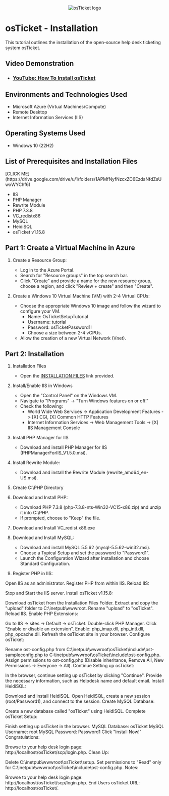 <p align="center">
<img src="https://i.imgur.com/Clzj7Xs.png" alt="osTicket logo"/>
</p>

<h1>osTicket - Installation</h1>
This tutorial outlines the installation of the open-source help desk ticketing system osTicket.<br />


<h2>Video Demonstration</h2>

- ### [YouTube: How To Install osTicket](https://www.youtube.com)

<h2>Environments and Technologies Used</h2>

- Microsoft Azure (Virtual Machines/Compute)
- Remote Desktop
- Internet Information Services (IIS)

<h2>Operating Systems Used </h2>

- Windows 10</b> (22H2)

<h2>List of Prerequisites and Installation Files</h2>
[CLICK ME](https://drive.google.com/drive/u/1/folders/1APMfNyfNzcxZC6EzdaNfdZsUwxWYChf6)

- IIS
- PHP Manager
- Rewrite Module
- PHP 7.3.8
- VC_redistx86
- MySQL
- HeidiSQL
- osTicket v1.15.8

<h2>Part 1: Create a Virtual Machine in Azure</h2>

1. Create a Resource Group:
    - Log in to the Azure Portal.
    - Search for "Resource groups" in the top search bar.
    - Click "Create" and provide a name for the new resource group, choose a region, and click "Review + create" and then "Create".

2. Create a Windows 10 Virtual Machine (VM) with 2-4 Virtual CPUs:
    - Choose the appropriate Windows 10 image and follow the wizard to configure your VM.
       - Name: OsTicketSetupTutorial
       - Username: tutorial
       - Password: osTicketPassword1!
       - Choose a size between 2-4 vCPUs.
    - Allow the creation of a new Virtual Network (Vnet).

<h2>Part 2: Installation </h2>

1. Installation Files
    - Open the [INSTALLATION FILES](https://drive.google.com/drive/u/1/folders/1APMfNyfNzcxZC6EzdaNfdZsUwxWYChf6) link provided.

2. Install/Enable IIS in Windows
    - Open the "Control Panel" on the Windows VM.
    - Navigate to "Programs" -> "Turn Windows features on or off."
    - Check the following:
        - World Wide Web Services -> Application Development Features -> [X] CGI, [X] Common HTTP Features
        - Internet Information Services -> Web Management Tools -> [X] IIS Management Console

3. Install PHP Manager for IIS
    - Download and install PHP Manager for IIS (PHPManagerForIIS_V1.5.0.msi).

4. Install Rewrite Module:
    - Download and install the Rewrite Module (rewrite_amd64_en-US.msi).

5. Create C:\PHP Directory

6. Download and Install PHP:
    - Download PHP 7.3.8 (php-7.3.8-nts-Win32-VC15-x86.zip) and unzip it into C:\PHP.
    - If prompted, choose to "Keep" the file.

7. Download and Install VC_redist.x86.exe
     
8. Download and Install MySQL:
    - Download and install MySQL 5.5.62 (mysql-5.5.62-win32.msi).
    - Choose a Typical Setup and set the password to "Password1".
    - Launch the Configuration Wizard after installation and choose Standard Configuration.

9. Register PHP in IIS:

Open IIS as an administrator.
Register PHP from within IIS.
Reload IIS:

Stop and Start the IIS server.
Install osTicket v1.15.8:

Download osTicket from the Installation Files Folder.
Extract and copy the "upload" folder to C:\inetpub\wwwroot.
Rename "upload" to "osTicket".
Reload IIS.
Enable PHP Extensions:

Go to IIS -> sites -> Default -> osTicket.
Double-click PHP Manager.
Click "Enable or disable an extension".
Enable: php_imap.dll, php_intl.dll, php_opcache.dll.
Refresh the osTicket site in your browser.
Configure osTicket:

Rename ost-config.php from C:\inetpub\wwwroot\osTicket\include\ost-sampleconfig.php to C:\inetpub\wwwroot\osTicket\include\ost-config.php.
Assign permissions to ost-config.php (Disable inheritance, Remove All, New Permissions -> Everyone -> All).
Continue Setting up osTicket:

In the browser, continue setting up osTicket by clicking "Continue".
Provide the necessary information, such as Helpdesk name and default email.
Install HeidiSQL:

Download and install HeidiSQL.
Open HeidiSQL, create a new session (root/Password1), and connect to the session.
Create MySQL Database:

Create a new database called "osTicket" using HeidiSQL.
Complete osTicket Setup:

Finish setting up osTicket in the browser.
MySQL Database: osTicket
MySQL Username: root
MySQL Password: Password1
Click "Install Now!"
Congratulations:

Browse to your help desk login page: http://localhost/osTicket/scp/login.php.
Clean Up:

Delete C:\inetpub\wwwroot\osTicket\setup.
Set permissions to "Read" only for C:\inetpub\wwwroot\osTicket\include\ost-config.php.
Notes:

Browse to your help desk login page: http://localhost/osTicket/scp/login.php.
End Users osTicket URL: http://localhost/osTicket/.



